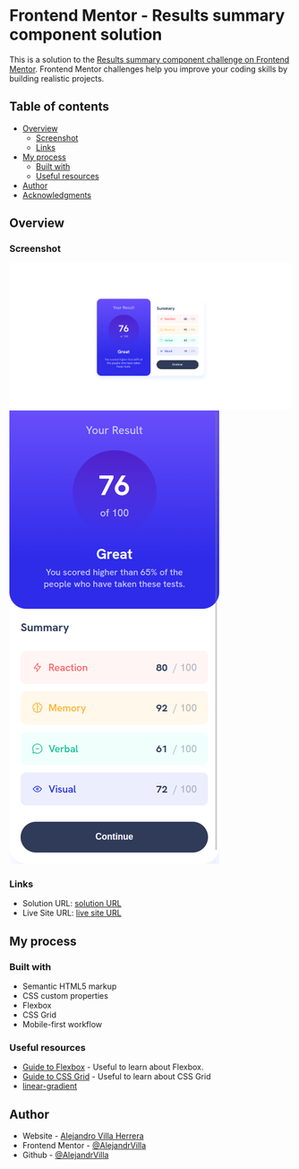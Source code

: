 # Frontend Mentor - Results summary component solution

This is a solution to the [Results summary component challenge on Frontend Mentor](https://www.frontendmentor.io/challenges/results-summary-component-CE_K6s0maV). Frontend Mentor challenges help you improve your coding skills by building realistic projects. 

## Table of contents

- [Overview](#overview)
  - [Screenshot](#screenshot)
  - [Links](#links)
- [My process](#my-process)
  - [Built with](#built-with)
  - [Useful resources](#useful-resources)
- [Author](#author)
- [Acknowledgments](#acknowledgments)


## Overview

### Screenshot

![Screenshot1](./assets/images/Screenshot1.png)
![Screenshot2](./assets/images/Screenshot2.png)

### Links

- Solution URL: [solution URL](https://www.frontendmentor.io/solutions/results-summary-component-5XpIi9VDWd)
- Live Site URL: [live site URL](https://alejandrvilla.github.io/results-summary-component/)

## My process

### Built with

- Semantic HTML5 markup
- CSS custom properties
- Flexbox
- CSS Grid
- Mobile-first workflow

### Useful resources

- [Guide to Flexbox](https://css-tricks.com/snippets/css/a-guide-to-flexbox/) - Useful to learn about Flexbox.
- [Guide to CSS Grid](https://css-tricks.com/snippets/css/complete-guide-grid/) - Useful to learn about CSS Grid
- [linear-gradient](https://developer.mozilla.org/en-US/docs/Web/CSS/gradient/linear-gradient)

## Author

- Website - [Alejandro Villa Herrera](https://www.linkedin.com/feed/)
- Frontend Mentor - [@AlejandrVilla](https://www.frontendmentor.io/profile/AlejandrVilla)
- Github - [@AlejandrVilla](https://github.com/AlejandrVilla)
